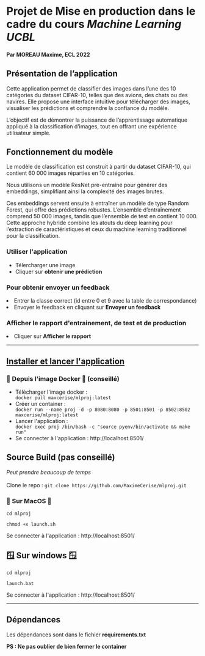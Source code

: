 <h1> Projet de Mise en production dans le cadre du cours <em> Machine Learning UCBL</em></h1>
<h4>Par MOREAU Maxime, ECL 2022</h4>

<h2>Présentation de l’application</h2>

Cette application permet de classifier des images dans l’une des 10 catégories du dataset CIFAR-10, telles que des avions, des chats ou des navires. Elle propose une interface intuitive pour télécharger des images, visualiser les prédictions et comprendre la confiance du modèle. 

L’objectif est de démontrer la puissance de l’apprentissage automatique appliqué à la classification d’images, tout en offrant une expérience utilisateur simple.

<h2>Fonctionnement du modèle</h2>

Le modèle de classification est construit à partir du dataset CIFAR-10, qui contient 60 000 images réparties en 10 catégories. 

Nous utilisons un modèle ResNet pré-entraîné pour générer des embeddings, simplifiant ainsi la complexité des images brutes. 

Ces embeddings servent ensuite à entraîner un modèle de type Random Forest, qui offre des prédictions robustes. L’ensemble d’entraînement comprend 50 000 images, tandis que l’ensemble de test en contient 10 000. Cette approche hybride combine les atouts du deep learning pour l’extraction de caractéristiques et ceux du machine learning traditionnel pour la classification.

<h3> Utiliser l'application </h3>
<ul> 
<li>Télercharger une image</li>
<li>Cliquer sur <b>obtenir une prédiction</b></li>
</ul>
 

<h3>Pour obtenir envoyer un feedback</h3>
<li>Entrer la classe correct (id entre 0 et 9 avec la table de correspondance)</li>
<li>Envoyer le feedback en cliquant sur <b>Envoyer un feedback</b></li>

<h3> Afficher le rapport d'entrainement, de test et de production </h3>
<li>Cliquer sur <b> Afficher le rapport</b>
</ul>

***

<u><h2> Installer et lancer l'application </h2></u>
<h3> 🐳 Depuis l'image Docker 🐳 (conseillé)</h3>
<ul>
<li>Télécharger l'image docker : </li>
<code>docker pull maxcerise/mlproj:latest</code>
<li>Créer un container : </li> <code>docker run --name proj -d -p 8080:8080 -p 8501:8501 -p 8502:8502 maxcerise/mlproj:latest</code>
<li>Lancer l'application : </li>
<code>docker exec proj /bin/bash -c "source pyenv/bin/activate && make run"</code>
<li>Se connecter à l'application : <a>http://localhost:8501/ </a></li>
</ul>

<h2>Source Build (pas conseillé)</h2>
<i>Peut prendre beaucoup de temps</i>
<br>
<br>
Clone le repo :
<code>git clone https://github.com/MaximeCerise/mlproj.git</code>


<h3> Sur MacOS </h3>

<code>cd mlproj</code>

<code>chmod +x launch.sh</code>

Se connecter à l'application : <a>http://localhost:8501/ </a>

<h2>🪟 Sur windows 🪟</h2>

<code>cd mlproj</code>

<code>launch.bat</code>

Se connecter à l'application : <a>http://localhost:8501/ </a>
***
<h2>Dépendances</h2>
Les dépendances sont dans le fichier <b>requirements.txt</b>

<b>PS : Ne pas oublier de bien fermer le container </b>
